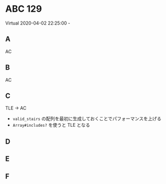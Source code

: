 #   ABC 129

Virtual 2020-04-02 22:25:00 -

##  A

AC

##  B

AC

##  C

TLE -> AC

*   `valid_stairs` の配列を最初に生成しておくことでパフォーマンスを上げる
*   `Array#includes?` を使うと TLE となる

##  D

##  E

##  F

